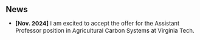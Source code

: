 <h1 id="news"></h1>

<h2 style="margin: 10px 0px 0px;">News</h2>

<ul style="font-size: 15px;">

  <li><strong>[Nov. 2024]</strong> I am excited to accept the offer for the Assistant Professor position in Agricultural Carbon Systems at Virginia Tech.</li>

</ul>
